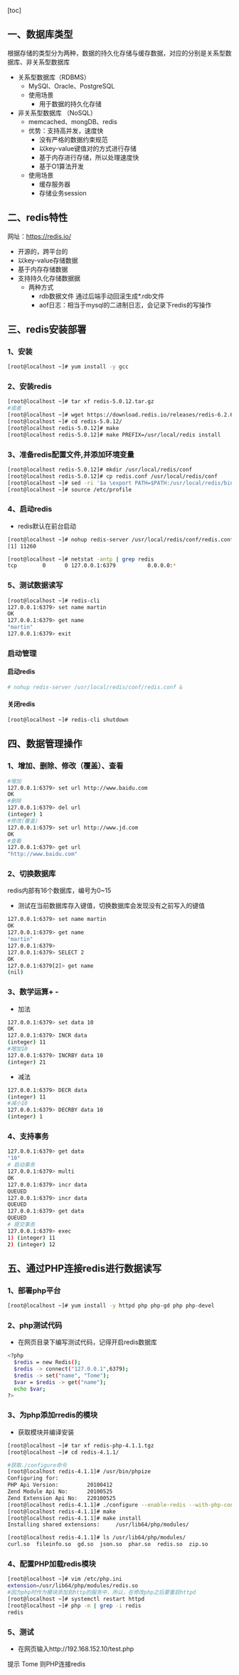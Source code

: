 [toc]

## 一、数据库类型

根据存储的类型分为两种，数据的持久化存储与缓存数据，对应的分别是关系型数据库、非关系型数据库

* 关系型数据库（RDBMS）
  * MySQl、Oracle、PostgreSQL
  * 使用场景
    * 用于数据的持久化存储
* 非关系型数据库 （NoSQL）
  * memcached、mongDB、redis
  * 优势：支持高并发，速度快
    * 没有严格的数据约束规范
    * 以key-value键值对的方式进行存储
    * 基于内存进行存储，所以处理速度快
    * 基于O1算法开发
  * 使用场景
    * 缓存服务器
    * 存储业务session

## 二、redis特性

网址：https://redis.io/

* 开源的，跨平台的
* 以key-value存储数据
* 基于内存存储数据
* 支持持久化存储数据据
  * 两种方式
    * rdb数据文件   通过后端手动回滚生成*.rdb文件
    * aof日志：相当于mysql的二进制日志，会记录下redis的写操作

## 三、redis安装部署

### 1、安装

```bash
[root@localhost ~]# yum install -y gcc 
```

### 2、安装redis

```bash
[root@localhost ~]# tar xf redis-5.0.12.tar.gz 
#或者
[root@localhost ~]# wget https://download.redis.io/releases/redis-6.2.6.tar.gz
[root@localhost ~]# cd redis-5.0.12/
[root@localhost redis-5.0.12]# make 
[root@localhost redis-5.0.12]# make PREFIX=/usr/local/redis install 
```

### 3、准备redis配置文件,并添加环境变量

```bash
[root@localhost redis-5.0.12]# mkdir /usr/local/redis/conf
[root@localhost redis-5.0.12]# cp redis.conf /usr/local/redis/conf
[root@localhost ~]# sed -ri '$a \export PATH=$PATH:/usr/local/redis/bin' /etc/profile
[root@localhost ~]# source /etc/profile
```

### 4、启动redis

* redis默认在前台启动

```bash
[root@localhost ~]# nohup redis-server /usr/local/redis/conf/redis.conf & 
[1] 11260

[root@localhost ~]# netstat -antp | grep redis
tcp        0      0 127.0.0.1:6379          0.0.0.0:*    
```

### 5、测试数据读写

```bash
[root@localhost ~]# redis-cli 
127.0.0.1:6379> set name martin
OK
127.0.0.1:6379> get name
"martin"
127.0.0.1:6379> exit
```

### 启动管理

#### 启动redis

```bash
# nohup redis-server /usr/local/redis/conf/redis.conf &
```

#### 关闭redis

```bash
[root@localhost ~]# redis-cli shutdown
```

## 四、数据管理操作

### 1、增加、删除、修改（覆盖）、查看

```bash
#增加
127.0.0.1:6379> set url http://www.baidu.com
OK
#删除
127.0.0.1:6379> del url
(integer) 1
#修改(覆盖)
127.0.0.1:6379> set url http://www.jd.com
OK
#查看
127.0.0.1:6379> get url
"http://www.baidu.com"
```

### 2、切换数据库

redis内部有16个数据库，编号为0~15

* 测试在当前数据库存入键值，切换数据库会发现没有之前写入的键值

```bash
127.0.0.1:6379> set name martin
OK
127.0.0.1:6379> get name
"martin"
127.0.0.1:6379> 
127.0.0.1:6379> SELECT 2
OK
127.0.0.1:6379[2]> get name
(nil)
```

### 3、数学运算+ - 

* 加法

```bash
127.0.0.1:6379> set data 10
OK
127.0.0.1:6379> INCR data
(integer) 11
#增加10
127.0.0.1:6379> INCRBY data 10
(integer) 21
```

* 减法

```bash
127.0.0.1:6379> DECR data
(integer) 11
#减小10
127.0.0.1:6379> DECRBY data 10
(integer) 1
```

### 4、支持事务

```bash
127.0.0.1:6379> get data
"10"
# 启动事务
127.0.0.1:6379> multi 			
OK
127.0.0.1:6379> incr data
QUEUED
127.0.0.1:6379> incr data
QUEUED
127.0.0.1:6379> get data
QUEUED
# 提交事务
127.0.0.1:6379> exec			
1) (integer) 11
2) (integer) 12
```

## 五、通过PHP连接redis进行数据读写

### 1、部署php平台

```bash
[root@localhost ~]# yum install -y httpd php php-gd php php-devel  
```

### 2、php测试代码

* 在网页目录下编写测试代码，记得开启redis数据库

```bash
<?php
  $redis = new Redis();
  $redis -> connect("127.0.0.1",6379);
  $redis -> set("name", "Tome");
  $var = $redis -> get("name");
  echo $var;
?>
```

### 3、为php添加rredis的模块

* 获取模块并编译安装

```bash
[root@localhost ~]# tar xf redis-php-4.1.1.tgz 
[root@localhost ~]# cd redis-4.1.1/

#获取./configure命令
[root@localhost redis-4.1.1]# /usr/bin/phpize 
Configuring for:
PHP Api Version:         20100412
Zend Module Api No:      20100525
Zend Extension Api No:   220100525
[root@localhost redis-4.1.1]# ./configure --enable-redis --with-php-config=/usr/bin/php-config 
[root@localhost redis-4.1.1]# make 
[root@localhost redis-4.1.1]# make install
Installing shared extensions:     /usr/lib64/php/modules/

[root@localhost redis-4.1.1]# ls /usr/lib64/php/modules/
curl.so  fileinfo.so  gd.so  json.so  phar.so  redis.so  zip.so

```

### 4、配置PHP加载redis模块

```bash
[root@localhost ~]# vim /etc/php.ini 
extension=/usr/lib64/php/modules/redis.so
#因为php时作为模块添加到http的服务中，所以，在修改php之后要重启httpd
[root@localhost ~]# systemctl restart httpd
[root@localhost ~]# php -m | grep -i redis
redis
```

### 5、测试

* 在网页输入http://192.168.152.10/test.php

提示   Tome 则PHP连接redis